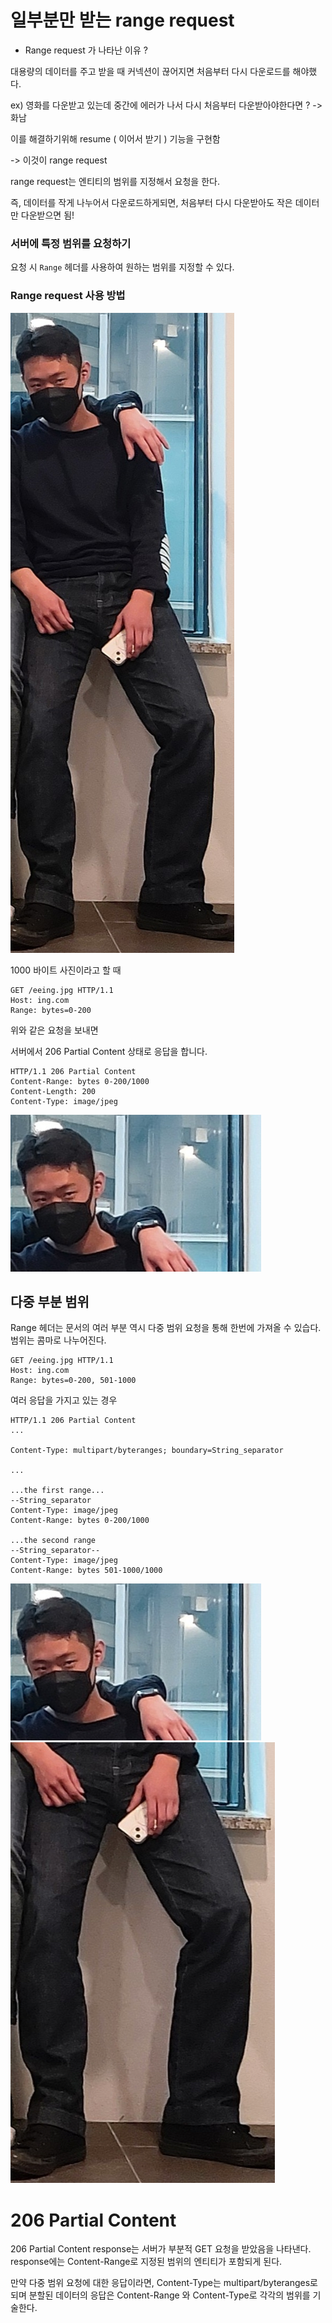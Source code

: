 # 일부분만 받는 range request

- Range request 가 나타난 이유 ?

대용량의 데이터를 주고 받을 때 커넥션이 끊어지면 처음부터 다시 다운로드를 해야했다.

ex) 영화를 다운받고 있는데 중간에 에러가 나서 다시 처음부터 다운받아야한다면 ? -> 화남

이를 해결하기위해 resume ( 이어서 받기 ) 기능을 구현함

-> 이것이 range request

range request는 엔티티의 범위를 지정해서 요청을 한다.

즉, 데이터를 작게 나누어서 다운로드하게되면, 처음부터 다시 다운받아도 작은 데이터만 다운받으면 됨! 

### 서버에 특정 범위를 요청하기

요청 시 `Range` 헤더를 사용하여 원하는 범위를 지정할 수 있다.

### Range request 사용 방법

![eeing.png](image/eeing.jpeg)

1000 바이트 사진이라고 할 때
```
GET /eeing.jpg HTTP/1.1
Host: ing.com
Range: bytes=0-200
```
위와 같은 요청을 보내면

서버에서 206 Partial Content 상태로 응답을 합니다.
```
HTTP/1.1 206 Partial Content
Content-Range: bytes 0-200/1000
Content-Length: 200
Content-Type: image/jpeg
```
![ing.png](image/ing.jpeg)


## 다중 부분 범위

Range 헤더는 문서의 여러 부분 역시 다중 범위 요청을 통해 한번에 가져올 수 있습다. 범위는 콤마로 나누어진다.
```
GET /eeing.jpg HTTP/1.1
Host: ing.com
Range: bytes=0-200, 501-1000
```

여러 응답을 가지고 있는 경우
```
HTTP/1.1 206 Partial Content
...

Content-Type: multipart/byteranges; boundary=String_separator

...

...the first range...
--String_separator
Content-Type: image/jpeg
Content-Range: bytes 0-200/1000

...the second range
--String_separator--
Content-Type: image/jpeg
Content-Range: bytes 501-1000/1000
```
![ing.png](image/ing.jpeg)
<br>
![ing.png](image/ingleg.jpeg)

# 206 Partial Content
206 Partial Content response는 서버가 부분적 GET 요청을 받았음을 나타낸다.
response에는 Content-Range로 지정된 범위의 엔티티가 포함되게 된다.

만약 다중 범위 요청에 대한 응답이라면, Content-Type는 multipart/byteranges로 되며 
분할된 데이터의 응답은 Content-Range 와 Content-Type로 각각의 범위를 기술한다.

